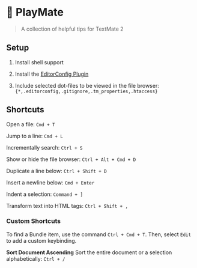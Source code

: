 # 🌸 PlayMate
> A collection of helpful tips for TextMate 2

## Setup

1. Install shell support

2. Install the [EditorConfig Plugin](https://github.com/Mr0grog/editorconfig-textmate)

3. Include selected dot-files to be viewed in the file browser: `{*,.editorconfig,.gitignore,.tm_properties,.htaccess}`

## Shortcuts

Open a file: `Cmd + T`

Jump to a line: `Cmd + L`

Incrementally search: `Ctrl + S`

Show or hide the file browser: `Ctrl + Alt + Cmd + D`

Duplicate a line below: `Ctrl + Shift + D`

Insert a newline below: `Cmd + Enter`

Indent a selection: `Command + ]`

Transform text into HTML tags: `Ctrl + Shift + ,`

### Custom Shortcuts
To find a Bundle item, use the command `Ctrl + Cmd + T`. Then, select `Edit` to add a custom keybinding.

**Sort Document Ascending**
Sort the entire document or a selection alphabetically: `Ctrl + /`
